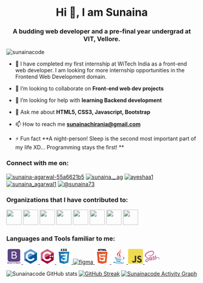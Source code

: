 <h1 align="center">Hi 👋, I am Sunaina</h1>
<h3 align="center">A budding web developer and a pre-final year undergrad at VIT, Vellore.</h3>

<p align="left"> <img src="https://komarev.com/ghpvc/?username=sunainacode&label=Profile%20views&color=0e75b6&style=flat" alt="sunainacode" /> </p>

- 🔭 I have completed my first internship at WiTech India as a front-end web developer. I am looking for more internship opportunities in the Frontend Web Development domain. 

- 👯 I’m looking to collaborate on **Front-end web dev projects**

- 🤝 I’m looking for help with **learning Backend development**

- 💬 Ask me about **HTML5, CSS3, Javascript, Bootstrap**

- 📫 How to reach me **sunainachirania@gmail.com**


- ⚡ Fun fact **A night-person! Sleep is the second most important part of my life XD... Programming stays the first! **


<h3 align="left">Connect with me on:</h3>
<p>
<a href="https://linkedin.com/in/sunaina-agarwal-55a6621b5" target="blank"><img align="center" src="https://cdn.jsdelivr.net/npm/simple-icons@3.0.1/icons/linkedin.svg" alt="sunaina-agarwal-55a6621b5" height="30" width="40" /></a>
<a href="https://instagram.com/sunaina._.ag" target="blank"><img align="center" src="https://cdn.jsdelivr.net/npm/simple-icons@3.0.1/icons/instagram.svg" alt="sunaina._.ag" height="30" width="40" /></a>
<a href="https://www.codechef.com/users/sa_123_as" target="blank"><img align="center" src="https://cdn.jsdelivr.net/npm/simple-icons@3.1.0/icons/codechef.svg" alt="ayeshaa1" height="30" width="40" /></a>
<a href="https://www.hackerrank.com/sunaina_agarwal1" target="blank"><img align="center" src="https://cdn.jsdelivr.net/npm/simple-icons@3.0.1/icons/hackerrank.svg" alt="sunaina_agarwal1" height="30" width="40" /></a>
<a href="https://www.hackerearth.com/@sunaina73" target="blank"><img align="center" src="https://cdn.jsdelivr.net/npm/simple-icons@3.0.1/icons/hackerearth.svg" alt="@sunaina73" height="30" width="40" /></a></p>

### Organizations that I have contributed to:

[<img src= "https://avatars.githubusercontent.com/u/71984945?s=200&v=4" height= "40" width= "40">](https://github.com/IEEE-WIE-VIT)
[<img src= "https://avatars.githubusercontent.com/u/60400682?s=200&v=4" height= "40" width= "40">](https://github.com/ISTE-VIT)
[<img src= "https://avatars.githubusercontent.com/u/91321327?s=200&v=4" height= "40" width= "40">](https://github.com/TLE-MEC)
[<img src= "https://avatars.githubusercontent.com/u/67384272?s=200&v=4" height= "40" width= "40">](https://github.com/MakeContributions)
[<img src= "https://avatars.githubusercontent.com/u/37713493?s=88&v=4" height= "40" width= "40">](https://github.com/firstcontributions)
[<img src= "https://avatars.githubusercontent.com/u/27850350?s=200&v=4" height= "40" width= "40">](https://github.com/girlscript)
[<img src= "https://avatars.githubusercontent.com/u/35373879?s=200&v=4" height= "40" width= "40">](https://github.com/zero-to-mastery)
[<img src= "https://avatars.githubusercontent.com/u/91822756?s=200&v=4" height= "40" width= "40">](https://github.com/DankIndianCoders)

<h3 align="left">Languages and Tools familiar to me:</h3>
<p>
<a href="https://getbootstrap.com" target="_blank"> <img src="https://raw.githubusercontent.com/devicons/devicon/master/icons/bootstrap/bootstrap-plain-wordmark.svg" alt="bootstrap" width="40" height="40"/> </a> <a href="https://www.cprogramming.com/" target="_blank"> <img src="https://raw.githubusercontent.com/devicons/devicon/master/icons/c/c-original.svg" alt="c" width="40" height="40"/> </a> <a href="https://www.w3schools.com/cpp/" target="_blank"> <img src="https://raw.githubusercontent.com/devicons/devicon/master/icons/cplusplus/cplusplus-original.svg" alt="cplusplus" width="40" height="40"/> </a> <a href="https://www.w3schools.com/css/" target="_blank"> <img src="https://raw.githubusercontent.com/devicons/devicon/master/icons/css3/css3-original-wordmark.svg" alt="css3" width="40" height="40"/> </a> <a href="https://www.figma.com/" target="_blank"> <img src="https://www.vectorlogo.zone/logos/figma/figma-icon.svg" alt="figma" width="40" height="40"/> </a> <a href="https://www.w3.org/html/" target="_blank"> <img src="https://raw.githubusercontent.com/devicons/devicon/master/icons/html5/html5-original-wordmark.svg" alt="html5" width="40" height="40"/> </a> <a href="https://www.java.com" target="_blank"> <img src="https://raw.githubusercontent.com/devicons/devicon/master/icons/java/java-original.svg" alt="java" width="40" height="40"/> </a> <a href="https://developer.mozilla.org/en-US/docs/Web/JavaScript" target="_blank"> <img src="https://raw.githubusercontent.com/devicons/devicon/master/icons/javascript/javascript-original.svg" alt="javascript" width="40" height="40"/> </a> <a href="https://sass-lang.com" target="_blank"> <img src="https://raw.githubusercontent.com/devicons/devicon/master/icons/sass/sass-original.svg" alt="sass" width="40" height="40"/> </a>
</p>
  
![Sunainacode GitHub stats](https://github-readme-stats.vercel.app/api?username=Sunainacode&show_icons=true&theme=radical) 
[![GitHub Streak](https://github-readme-streak-stats.herokuapp.com/?user=Sunainacode&theme=radical)](https://git.io/streak-stats) 
<a href="https://github.com/ashutosh00710/github-readme-activity-graph"><img alt="Sunainacode Activity Graph" src="https://activity-graph.herokuapp.com/graph?username=Sunainacode&bg_color=1F222E&color=F8D866&line=F85D7F&point=FFFFFF&hide_border=true" /></a>

